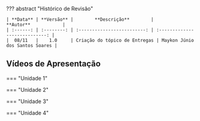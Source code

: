 ??? abstract "Histórico de Revisão"

    | **Data** | **Versão** |        **Descrição**        |           **Autor**            |
    | :------: | :--------: | :-------------------------: | :----------------------------: |
    |  08/11   |    1.0     | Criação do tópico de Entregas | Maykon Júnio dos Santos Soares |

## Vídeos de Apresentação

=== "Unidade 1"

=== "Unidade 2"

=== "Unidade 3"

=== "Unidade 4"
